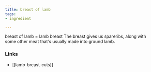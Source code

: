 ```yaml
---
title: breast of lamb
tags:
- ingredient

---
```

breast of lamb = lamb breast The breast gives us spareribs, along with some other meat that's usually made into ground lamb.

### Links

* [[lamb-breast-cuts]]
